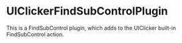 # UIClickerFindSubControlPlugin
This is a FindSubControl plugin, which adds to the UIClicker built-in FindSubControl action.
